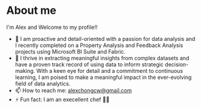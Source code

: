 # About me

I'm Alex and Welcome to my profile!!

- 🔭 I am proactive and detail-oriented with a passion for data analysis and I recently completed on a Property Analysis and Feedback Analysis projects using Microsoft BI Suite and Fabric.
- 🌱 I thrive in extracting meaningful insights from complex datasets and have a proven track record of using data to inform strategic decision-making. With a keen eye for detail and a commitment to continuous learning, I am poised to make a meaningful impact in the ever-evolving field of data analytics.
- 📫 How to reach me: alexchongcw@gmail.com
- ⚡ Fun fact: I am an execellent chef 👨‍🍳

